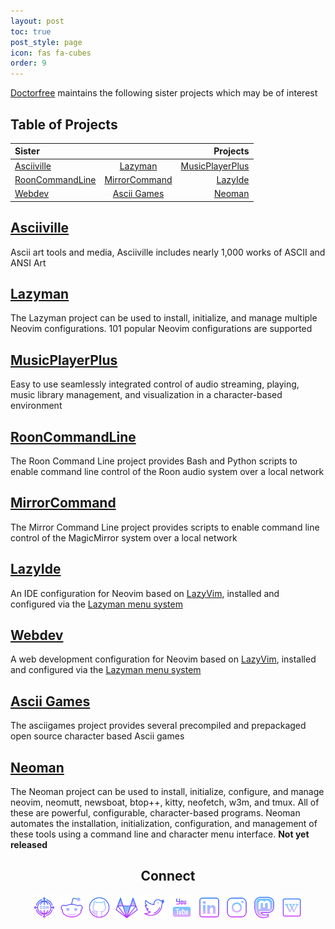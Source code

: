 ```yaml
---
layout: post
toc: true
post_style: page
icon: fas fa-cubes
order: 9
---
```


[Doctorfree](https://github.com/doctorfree) maintains the following sister projects which may be of interest

## Table of Projects

| **Sister**                                 |                                              |                                   **Projects** |
| :----------------------------------------- | :------------------------------------------: | ---------------------------------------------: |
| [Asciiville](https://asciiville.dev)       |        [Lazyman](https://lazyman.dev)        | [MusicPlayerPlus](https://musicplayerplus.dev) |
| [RoonCommandLine](https://rooncommand.dev) |  [MirrorCommand](https://mirrorcommand.dev)  |             [LazyIde](https://ide.lazyman.dev) |
| [Webdev](https://webdev.lazyman.dev)       | [Ascii Games](https://asciigames.neoman.dev) |                   [Neoman](https://neoman.dev) |

## [Asciiville](https://asciiville.dev)

Ascii art tools and media, Asciiville includes nearly 1,000 works of ASCII and ANSI Art

## [Lazyman](https://lazyman.dev)

The Lazyman project can be used to install, initialize, and manage multiple Neovim configurations. 101 popular Neovim configurations are supported

## [MusicPlayerPlus](https://musicplayerplus.dev)

Easy to use seamlessly integrated control of audio streaming, playing, music library management, and visualization in a character-based environment

## [RoonCommandLine](https://rooncommand.dev)

The Roon Command Line project provides Bash and Python scripts to enable command line control of the Roon audio system over a local network

## [MirrorCommand](https://mirrorcommand.dev)

The Mirror Command Line project provides scripts to enable command line control of the MagicMirror system over a local network

## [LazyIde](https://ide.lazyman.dev)

An IDE configuration for Neovim based on [LazyVim](https://www.lazyvim.org), installed and configured via the [Lazyman menu system](https://lazyman.dev)

## [Webdev](https://webdev.lazyman.dev)

A web development configuration for Neovim based on [LazyVim](https://www.lazyvim.org/), installed and configured via the [Lazyman menu system](https://lazyman.dev)

## [Ascii Games](https://asciigames.neoman.dev)

The asciigames project provides several precompiled and prepackaged open source character based Ascii games

## [Neoman](https://neoman.dev)

The Neoman project can be used to install, initialize, configure, and manage neovim, neomutt, newsboat, btop++, kitty, neofetch, w3m, and tmux. All of these are powerful, configurable, character-based programs. Neoman automates the installation, initialization, configuration, and management of these tools using a command line and character menu interface. **Not yet released**

<div align="center">
  <h2 id="connect">Connect</h2>
  <p align="center">
    <a href="https://ronrecord.com" target="_blank" rel="noopener">
      <img align="center"
      style="width:40px;height:40px"
      alt="domain"
      src="https://raw.githubusercontent.com/doctorfree/doctorfree/master/icons/domain.png"
    /></a>
    <a href="https://www.reddit.com/user/No-Blackberry-3160" target="_blank" rel="noopener">
      <img align="center"
      style="width:40px;height:40px"
      alt="reddit"
      src="https://raw.githubusercontent.com/doctorfree/doctorfree/master/icons/reddit.png"
    /></a>
    <a href="https://github.com/doctorfree" target="_blank" rel="noopener">
      <img align="center"
      style="width:40px;height:40px"
      alt="github"
      src="https://raw.githubusercontent.com/doctorfree/doctorfree/master/icons/github.png"
    /></a>
    <a href="https://gitlab.com/doctorfree" target="_blank" rel="noopener">
      <img align="center"
      style="width:40px;height:40px"
      alt="gitlab"
      src="https://raw.githubusercontent.com/doctorfree/doctorfree/master/icons/gitlab.png"
    /></a>
    <a href="https://twitter.com/ronrecord" target="_blank" rel="noopener">
      <img align="center"
      style="width:40px;height:40px"
      alt="twitter"
      src="https://raw.githubusercontent.com/doctorfree/doctorfree/master/icons/twitter.png"
    /></a>
    <a href="https://youtube.com/c/doctorfree" target="_blank" rel="noopener">
      <img align="center"
      style="width:40px;height:40px"
      alt="youtube"
      src="https://raw.githubusercontent.com/doctorfree/doctorfree/master/icons/youtube.png"
    /></a>
    <a href="https://linkedin.com/in/ronrecord" target="_blank" rel="noopener">
      <img align="center"
      style="width:40px;height:40px"
      alt="linkedin"
      src="https://raw.githubusercontent.com/doctorfree/doctorfree/master/icons/linkedin.png"
    /></a>
    <a href="https://instagram.com/doctorfree" target="_blank" rel="noopener">
      <img align="center"
      style="width:40px;height:40px"
      alt="instagram"
      src="https://raw.githubusercontent.com/doctorfree/doctorfree/master/icons/instagram.png"
    /></a>
    <a href="https://noc.social/@doctorwhen" target="_blank" rel="noopener">
      <img align="center"
      style="width:40px;height:40px"
      alt="mastodon"
      src="https://raw.githubusercontent.com/doctorfree/doctorfree/master/icons/mastodon.png"
    /></a>
    <a href="https://en.wikipedia.org/wiki/User:Doctorfree" target="_blank" rel="noopener">
      <img align="center"
      style="width:40px;height:40px"
      alt="wikipedia"
      src="https://raw.githubusercontent.com/doctorfree/doctorfree/master/icons/wikipedia.png"
    /></a>
  </p>
</div>
